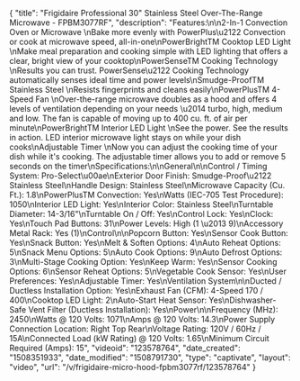 {
    "title": "Frigidaire Professional 30\" Stainless Steel Over-The-Range Microwave - FPBM3077RF",
    "description": "Features:\n\n2-In-1 Convection Oven or Microwave \nBake more evenly with PowerPlus\u2122 Convection or cook at microwave speed, all-in-one\nPowerBrightTM Cooktop LED Light \nMake meal preparation and cooking simple with LED lighting that offers a clear, bright view of your cooktop\nPowerSenseTM Cooking Technology \nResults you can trust. PowerSense\u2122 Cooking Technology automatically senses ideal time and power levels\nSmudge-ProofTM Stainless Steel \nResists fingerprints and cleans easily\nPowerPlusTM 4-Speed Fan \nOver-the-range microwave doubles as a hood and offers 4 levels of ventilation depending on your needs \u2014 turbo, high, medium and low. The fan is capable of moving up to 400 cu. ft. of air per minute\nPowerBrightTM Interior LED Light \nSee the power. See the results in action. LED interior microwave light stays on while your dish cooks\nAdjustable Timer \nNow you can adjust the cooking time of your dish while it's cooking. The adjustable timer allows you to add or remove 5 seconds on the timer\nSpecifications:\n\nGeneral\n\nControl \/ Timing System: Pro-Select\u00ae\nExterior Door Finish: Smudge-Proof\u2122 Stainless Steel\nHandle Design: Stainless Steel\nMicrowave Capacity (Cu. Ft.): 1.8\nPowerPlusTM Convection: Yes\nWatts (IEC-705 Test Procedure): 1050\nInterior LED Light: Yes\nInterior Color: Stainless Steel\nTurntable Diameter: 14-3\/16\"\nTurntable On \/ Off: Yes\nControl Lock: Yes\nClock: Yes\nTouch Pad Buttons: 31\nPower Levels: High (1 \u2013 9)\nAccessory Metal Rack: Yes (1)\nControl\n\nPopcorn Button: Yes\nSensor Cook Button: Yes\nSnack Button: Yes\nMelt & Soften Options: 4\nAuto Reheat Options: 5\nSnack Menu Options: 5\nAuto Cook Options: 9\nAuto Defrost Options: 3\nMulti-Stage Cooking Option: Yes\nKeep Warm: Yes\nSensor Cooking Options: 6\nSensor Reheat Options: 5\nVegetable Cook Sensor: Yes\nUser Preferences: Yes\nAdjustable Timer: Yes\nVentilation System\n\nDucted \/ Ductless Installation Option: Yes\nExhaust Fan (CFM): 4-Speed 170 \/ 400\nCooktop LED Light: 2\nAuto-Start Heat Sensor: Yes\nDishwasher-Safe Vent Filter (Ductless Installation): Yes\nPower\n\nFrequency (MHz): 2450\nWatts @ 120 Volts: 1071\nAmps @ 120 Volts: 14.3\nPower Supply Connection Location: Right Top Rear\nVoltage Rating: 120V \/ 60Hz \/ 15A\nConnected Load (kW Rating) @ 120 Volts: 1.65\nMinimum Circuit Required (Amps): 15",
    "videoid": "123578764",
    "date_created": "1508351933",
    "date_modified": "1508791730",
    "type": "captivate",
    "layout": "video",
    "url": "\/v\/frigidaire-micro-hood-fpbm3077rf\/123578764"
}